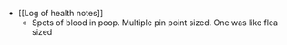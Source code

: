   * [[Log of health notes]]
    * Spots of blood in poop. Multiple pin point sized. One was like flea sized